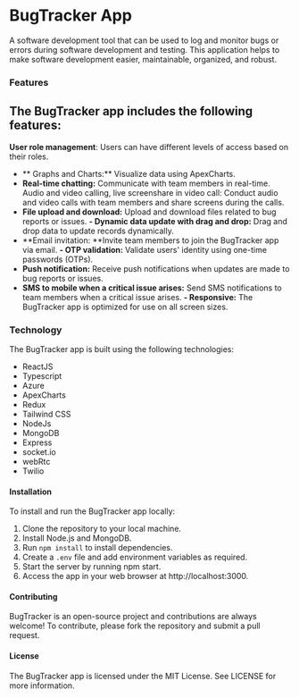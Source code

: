 # BugTracker App
A software development tool that can be used to log and monitor bugs or errors during software development and testing. This application helps to make software development easier, maintainable, organized, and robust.

### Features
The BugTracker app includes the following features:
- 
**User role management**: Users can have different levels of access based on their roles.
- ** Graphs and Charts:** Visualize data using ApexCharts.
- **Real-time chatting:** Communicate with team members in real-time.
Audio and video calling, live screenshare in video call: Conduct audio and video calls with team members and share screens during the calls.
- **File upload and download:** Upload and download files related to bug reports or issues.
**- Dynamic data update with drag and drop:** Drag and drop data to update records dynamically.
- **Email invitation: **Invite team members to join the BugTracker app via email.
**- OTP validation:** Validate users' identity using one-time passwords (OTPs).
- **Push notification:** Receive push notifications when updates are made to bug reports or issues.
- **SMS to mobile when a critical issue arises:** Send SMS notifications to team members when a critical issue arises.
**- Responsive:** The BugTracker app is optimized for use on all screen sizes.

### Technology
The BugTracker app is built using the following technologies:

- ReactJS
- Typescript
- Azure
- ApexCharts
- Redux
- Tailwind CSS
- NodeJs
- MongoDB
- Express
- socket.io
- webRtc
- Twilio

#### Installation
To install and run the BugTracker app locally:

1. Clone the repository to your local machine.
2. Install Node.js and MongoDB.
3. Run `npm install` to install dependencies.
4. Create a `.env` file and add environment variables as required.
5. Start the server by running npm start.
6. Access the app in your web browser at http://localhost:3000.

#### Contributing
BugTracker is an open-source project and contributions are always welcome! To contribute, please fork the repository and submit a pull request.

#### License
The BugTracker app is licensed under the MIT License. See LICENSE for more information.




